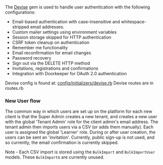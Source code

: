The [Devise](https://github.com/heartcombo/devise) gem is used to handle user authentication with the following configurations:

- Email-based authentication with case-insensitive and whitespace-stripped email addresses.
- Custom mailer settings using environment variables
- Session storage skipped for HTTP authentication
- CSRF token cleanup on authentication
- Remember me functionality
- Email reconfirmation for email changes
- Password recovery
- Sign out via the DELETE HTTP method
- Invitations, registrations and confirmations
- Integration with Doorkeeper for OAuth 2.0 authentication

Devise config is found at: [config/initializers/devise.rb](https://github.com/eLearning-Plus/MemberHub/blob/main/config/initializers/devise.rb)
Devise routes are in routes.rb

### New User flow

The common way in which users are set up on the platform for each new client is that the Super Admin creates a new tenant, and creates a new user with the global 'Tenant Admin' role for the client admin's email address. The tenant admin then imports users via a CSV (or adds them manually). Each user is assigned the global 'Learner' role. During or after user creation, the users can be sent an 'invitation'. Currently, public sign-up is not used, and so currently, the email confirmation is currently skipped.

Note - Each CSV import is stored using the `BulkImport` and `BulkImportUser` models. These `BulkImport`s are currently unused.